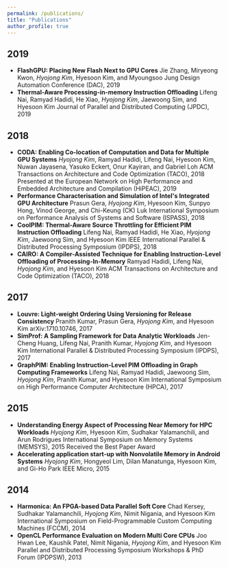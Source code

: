 ```yaml
---
permalink: /publications/
title: "Publications"
author_profile: true
---
```

## 2019

  * __FlashGPU: Placing New Flash Next to GPU Cores__
    Jie Zhang, Miryeong Kwon, _Hyojong Kim_, Hyesoon Kim, and Myoungsoo Jung
    Design Automation Conference (DAC), 2019
  * __Thermal-Aware Processing-in-memory Instruction Offloading__
    Lifeng Nai, Ramyad Hadidi, He Xiao, _Hyojong Kim_, Jaewoong Sim, and Hyesoon Kim
    Journal of Parallel and Distributed Computing (JPDC), 2019

## 2018
  * __CODA: Enabling Co-location of Computation and Data for Multiple GPU Systems__
    _Hyojong Kim_, Ramyad Hadidi, Lifeng Nai, Hyesoon Kim, Nuwan Jayasena, Yasuko Eckert, Onur Kayiran, and Gabriel Loh
    ACM Transactions on Architecture and Code Optimization (TACO), 2018
    Presented at the European Network on High Performance and Embedded Architecture and Compilation (HiPEAC), 2019
  * __Performance Characterisation and Simulation of Intel's Integrated GPU Architecture__
    Prasun Gera, _Hyojong Kim_, Hyesoon Kim, Sunpyo Hong, Vinod George, and Chi-Keung (CK) Luk
    International Symposium on Performance Analysis of Systems and Software (ISPASS), 2018
  * __CoolPIM: Thermal-Aware Source Throttling for Efficient PIM Instruction Offloading__
    Lifeng Nai, Ramyad Hadidi, He Xiao, _Hyojong Kim_, Jaewoong Sim, and Hyesoon Kim
    IEEE International Parallel & Distributed Processing Symposium (IPDPS), 2018
  * __CAIRO: A Compiler-Assisted Technique for Enabling Instruction-Level Offloading of Processing-In-Memory__
    Ramyad Hadidi, Lifeng Nai, _Hyojong Kim_, and Hyesoon Kim
    ACM Transactions on Architecture and Code Optimization (TACO), 2018

## 2017
  * __Louvre: Light-weight Ordering Using Versioning for Release Consistency__
    Pranith Kumar, Prasun Gera, _Hyojong Kim_, and Hyesoon Kim
    arXiv:1710.10746, 2017
  * __SimProf: A Sampling Framework for Data Analytic Workloads__
    Jen-Cheng Huang, Lifeng Nai, Pranith Kumar, _Hyojong Kim_, and Hyesoon Kim
    International Parallel & Distributed Processing Symposium (IPDPS), 2017
  * __GraphPIM: Enabling Instruction-Level PIM Offloading in Graph Computing Frameworks__
    Lifeng Nai, Ramyad Hadidi, Jaewoong Sim, _Hyojong Kim_, Pranith Kumar, and Hyesoon Kim
    International Symposium on High Performance Computer Architecture (HPCA), 2017
  
## 2015
  * __Understanding Energy Aspect of Processing Near Memory for HPC Workloads__
    _Hyojong Kim_, Hyesoon Kim, Sudhakar Yalamanchili, and Arun Rodrigues
    International Symposium on Memory Systems (MEMSYS), 2015
    Received the Best Paper Award
  * __Accelerating application start-up with Nonvolatile Memory in Android Systems__
    _Hyojong Kim_, Hongyeol Lim, Dilan Manatunga, Hyesoon Kim, and Gi-Ho Park
    IEEE Micro, 2015

## 2014
  * __Harmonica: An FPGA-based Data Parallel Soft Core__
    Chad Kersey, Sudhakar Yalamanchili, _Hyojong Kim_, Nimit Nigania, and Hyesoon Kim
    International Symposium on Field-Programmable Custom Computing Machines (FCCM), 2014
  * __OpenCL Performance Evaluation on Modern Multi Core CPUs__
    Joo Hwan Lee, Kaushik Patel, Nimit Nigania, _Hyojong Kim_, and Hyesoon Kim
    Parallel and Distributed Processing Symposium Workshops & PhD Forum (IPDPSW), 2013